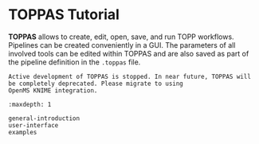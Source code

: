 TOPPAS Tutorial
==============

**TOPPAS** allows to create, edit, open, save, and run TOPP workflows. Pipelines can be created conveniently  in a GUI.
The parameters of all involved tools can be edited within TOPPAS and are also saved as part of the pipeline definition
 in the `.toppas` file.

```{important}
Active development of TOPPAS is stopped. In near future, TOPPAS will be completely deprecated. Please migrate to using
OpenMS KNIME integration.
```

```{toctree}
:maxdepth: 1

general-introduction
user-interface
examples
```
